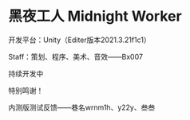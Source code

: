 # 黑夜工人 Midnight Worker

开发平台：Unity（Editer版本2021.3.21f1c1）

Staff：策划、程序、美术、音效——Bx007

持续开发中



特别鸣谢！

内测版测试反馈——巷名wrnm1h、y22y、叁叁
